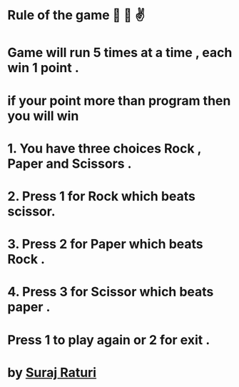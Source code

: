 # <b>Rule of the game 👊 🤚  ✌ </b>
# Game will run 5 times at a time , each win 1 point .
# if your point more than program then you will win 

# 1.  You have three choices Rock , Paper and Scissors .
# 2.  Press 1 for  Rock which  beats scissor.
# 3.  Press 2 for Paper which  beats Rock .
# 4.  Press 3 for Scissor which  beats paper .

# Press 1 to play again or 2 for exit .

# by <b><u>Suraj Raturi</u></b>
